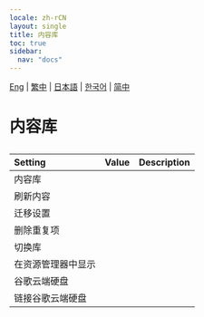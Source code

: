 ```yaml
---
locale: zh-rCN
layout: single
title: 内容库
toc: true
sidebar:
  nav: "docs"
---
```

[Eng](/dancexr/menu/2025.4/system/library.md) | [繁中](/tw/dancexr/menu/2025.4/system/library.md) | [日本語](/jp/dancexr/menu/2025.4/system/library.md) | [한국어](/kr/dancexr/menu/2025.4/system/library.md) | [简中](/zh/dancexr/menu/2025.4/system/library.md)
# 内容库
## 
| Setting | Value | Description |
| :--- | --- | :--- |
| 内容库 || 
| 刷新内容 || 
| 迁移设置 || 
| 删除重复项 || 
| 切换库 || 
| 在资源管理器中显示 || 
| 谷歌云端硬盘 || 
| 链接谷歌云端硬盘 || 
